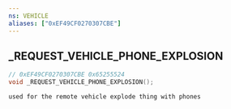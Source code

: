 ```yaml
---
ns: VEHICLE
aliases: ["0xEF49CF0270307CBE"]
---
```

## _REQUEST_VEHICLE_PHONE_EXPLOSION

```c
// 0xEF49CF0270307CBE 0x65255524
void _REQUEST_VEHICLE_PHONE_EXPLOSION();
```

```
used for the remote vehicle explode thing with phones  
```

